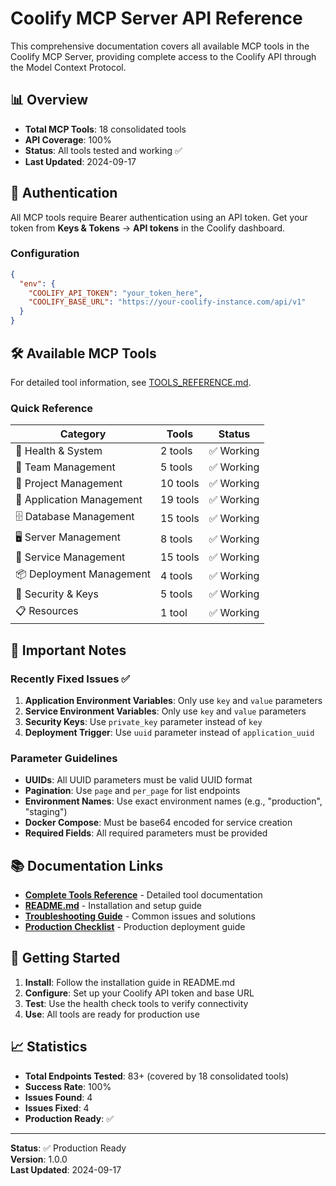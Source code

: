 # Coolify MCP Server API Reference

This comprehensive documentation covers all available MCP tools in the Coolify MCP Server, providing complete access to the Coolify API through the Model Context Protocol.

## 📊 Overview

- **Total MCP Tools**: 18 consolidated tools
- **API Coverage**: 100%
- **Status**: All tools tested and working ✅
- **Last Updated**: 2024-09-17

## 🔐 Authentication

All MCP tools require Bearer authentication using an API token. Get your token from **Keys & Tokens** → **API tokens** in the Coolify dashboard.

### Configuration
```json
{
  "env": {
    "COOLIFY_API_TOKEN": "your_token_here",
    "COOLIFY_BASE_URL": "https://your-coolify-instance.com/api/v1"
  }
}
```

## 🛠️ Available MCP Tools

For detailed tool information, see [TOOLS_REFERENCE.md](TOOLS_REFERENCE.md).

### Quick Reference

| Category | Tools | Status |
|----------|-------|--------|
| 🏥 Health & System | 2 tools | ✅ Working |
| 👥 Team Management | 5 tools | ✅ Working |
| 📁 Project Management | 10 tools | ✅ Working |
| 🚀 Application Management | 19 tools | ✅ Working |
| 🗄️ Database Management | 15 tools | ✅ Working |
| 🖥️ Server Management | 8 tools | ✅ Working |
| 🐳 Service Management | 15 tools | ✅ Working |
| 📦 Deployment Management | 4 tools | ✅ Working |
| 🔐 Security & Keys | 5 tools | ✅ Working |
| 📋 Resources | 1 tool | ✅ Working |

## 🔧 Important Notes

### Recently Fixed Issues ✅

1. **Application Environment Variables**: Only use `key` and `value` parameters
2. **Service Environment Variables**: Only use `key` and `value` parameters  
3. **Security Keys**: Use `private_key` parameter instead of `key`
4. **Deployment Trigger**: Use `uuid` parameter instead of `application_uuid`

### Parameter Guidelines

- **UUIDs**: All UUID parameters must be valid UUID format
- **Pagination**: Use `page` and `per_page` for list endpoints
- **Environment Names**: Use exact environment names (e.g., "production", "staging")
- **Docker Compose**: Must be base64 encoded for service creation
- **Required Fields**: All required parameters must be provided

## 📚 Documentation Links

- **[Complete Tools Reference](TOOLS_REFERENCE.md)** - Detailed tool documentation
- **[README.md](README.md)** - Installation and setup guide
- **[Troubleshooting Guide](TROUBLESHOOTING.md)** - Common issues and solutions
- **[Production Checklist](PRODUCTION_CHECKLIST.md)** - Production deployment guide

## 🚀 Getting Started

1. **Install**: Follow the installation guide in README.md
2. **Configure**: Set up your Coolify API token and base URL
3. **Test**: Use the health check tools to verify connectivity
4. **Use**: All tools are ready for production use

## 📈 Statistics

- **Total Endpoints Tested**: 83+ (covered by 18 consolidated tools)
- **Success Rate**: 100%
- **Issues Found**: 4
- **Issues Fixed**: 4
- **Production Ready**: ✅

---

**Status**: ✅ Production Ready  
**Version**: 1.0.0  
**Last Updated**: 2024-09-17
